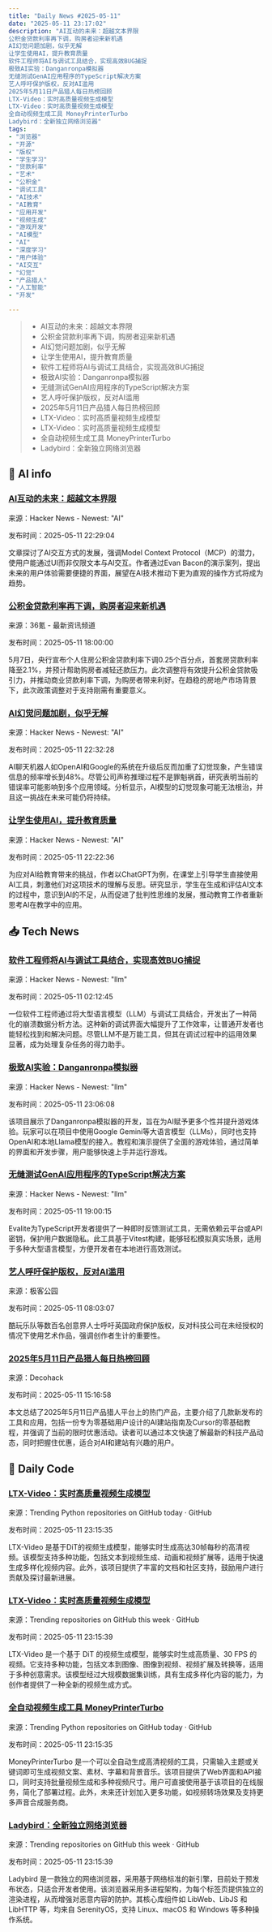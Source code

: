 ```yaml
---
title: "Daily News #2025-05-11"
date: "2025-05-11 23:17:02"
description: "AI互动的未来：超越文本界限
公积金贷款利率再下调，购房者迎来新机遇
AI幻觉问题加剧，似乎无解
让学生使用AI，提升教育质量
软件工程师将AI与调试工具结合，实现高效BUG捕捉
极致AI实验：Danganronpa模拟器
无缝测试GenAI应用程序的TypeScript解决方案
艺人呼吁保护版权，反对AI滥用
2025年5月11日产品猎人每日热榜回顾
LTX-Video：实时高质量视频生成模型
LTX-Video：实时高质量视频生成模型
全自动视频生成工具 MoneyPrinterTurbo
Ladybird：全新独立网络浏览器"
tags: 
- "浏览器"
- "开源"
- "版权"
- "学生学习"
- "贷款利率"
- "艺术"
- "公积金"
- "调试工具"
- "AI技术"
- "AI教育"
- "应用开发"
- "视频生成"
- "游戏开发"
- "AI模型"
- "AI"
- "深度学习"
- "用户体验"
- "AI交互"
- "幻觉"
- "产品猎人"
- "人工智能"
- "开发"

---
```


> - AI互动的未来：超越文本界限
> - 公积金贷款利率再下调，购房者迎来新机遇
> - AI幻觉问题加剧，似乎无解
> - 让学生使用AI，提升教育质量
> - 软件工程师将AI与调试工具结合，实现高效BUG捕捉
> - 极致AI实验：Danganronpa模拟器
> - 无缝测试GenAI应用程序的TypeScript解决方案
> - 艺人呼吁保护版权，反对AI滥用
> - 2025年5月11日产品猎人每日热榜回顾
> - LTX-Video：实时高质量视频生成模型
> - LTX-Video：实时高质量视频生成模型
> - 全自动视频生成工具 MoneyPrinterTurbo
> - Ladybird：全新独立网络浏览器

## 🤖 AI info

### [AI互动的未来：超越文本界限](https://www.epicai.pro/the-future-of-ai-interaction-beyond-just-text-w22ps)

来源：Hacker News - Newest: "AI"

发布时间：2025-05-11 22:29:04

文章探讨了AI交互方式的发展，强调Model Context Protocol（MCP）的潜力，使用户能通过UI而非仅限文本与AI交互。作者通过Evan Bacon的演示案列，提出未来的用户体验需要便捷的界面，展望在AI技术推动下更为直观的操作方式将成为趋势。

### [公积金贷款利率再下调，购房者迎来新机遇](https://www.36kr.com/p/3286583800832649)

来源：36氪 - 最新资讯频道

发布时间：2025-05-11 18:00:00

5月7日，央行宣布个人住房公积金贷款利率下调0.25个百分点，首套房贷款利率降至2.1%，并预计帮助购房者减轻还款压力。此次调整将有效提升公积金贷款吸引力，并推动商业贷款利率下调，为购房者带来利好。在趋稳的房地产市场背景下，此次政策调整对于支持刚需有重要意义。

### [AI幻觉问题加剧，似乎无解](https://www.newscientist.com/article/2479545-ai-hallucinations-are-getting-worse-and-theyre-here-to-stay/)

来源：Hacker News - Newest: "AI"

发布时间：2025-05-11 22:32:28

AI聊天机器人如OpenAI和Google的系统在升级后反而加重了幻觉现象，产生错误信息的频率增长到48%。尽管公司声称推理过程不是罪魁祸首，研究表明当前的错误率可能影响到多个应用领域。分析显示，AI模型的幻觉现象可能无法根治，并且这一挑战在未来可能仍将持续。

### [让学生使用AI，提升教育质量](https://www.scientificamerican.com/article/to-educate-students-about-ai-make-them-use-it/)

来源：Hacker News - Newest: "AI"

发布时间：2025-05-11 22:22:36

为应对AI给教育带来的挑战，作者以ChatGPT为例，在课堂上引导学生直接使用AI工具，刺激他们对这项技术的理解与反思。研究显示，学生在生成和评估AI文本的过程中，意识到AI的不足，从而促进了批判性思维的发展，推动教育工作者重新思考AI在教学中的应用。

## 📥 Tech News

### [软件工程师将AI与调试工具结合，实现高效BUG捕捉](https://www.pcgamer.com/hardware/a-software-engineer-taught-ai-to-hunt-bugs-by-interfacing-an-llm-with-debugging-tools-and-has-released-the-open-source-code-its-like-going-from-hunting-with-a-stone-spear-to-using-a-guided-missile/)

来源：Hacker News - Newest: "llm"

发布时间：2025-05-11 02:12:45

一位软件工程师通过将大型语言模型（LLM）与调试工具结合，开发出了一种简化的崩溃数据分析方法。这种新的调试界面大幅提升了工作效率，让普通开发者也能轻松找到和解决问题。尽管LLM不是万能工具，但其在调试过程中的运用效果显著，成为处理复杂任务的得力助手。

### [极致AI实验：Danganronpa模拟器](https://github.com/The-Pocket/PocketFlow-Tutorial-Danganronpa-Simulator)

来源：Hacker News - Newest: "llm"

发布时间：2025-05-11 23:06:08

该项目展示了Danganronpa模拟器的开发，旨在为AI赋予更多个性并提升游戏体验。玩家可以在项目中使用Google Gemini等大语言模型（LLMs），同时也支持OpenAI和本地Llama模型的接入。教程和演示提供了全面的游戏体验，通过简单的界面和开发步骤，用户能够快速上手并运行游戏。

### [无缝测试GenAI应用程序的TypeScript解决方案](https://www.evalite.dev/)

来源：Hacker News - Newest: "llm"

发布时间：2025-05-11 19:00:15

Evalite为TypeScript开发者提供了一种即时反馈测试工具，无需依赖云平台或API密钥，保护用户数据隐私。此工具基于Vitest构建，能够轻松模拟真实场景，适用于多种大型语言模型，方便开发者在本地进行高效测试。

### [艺人呼吁保护版权，反对AI滥用](http://www.geekpark.net/news/349136)

来源：极客公园

发布时间：2025-05-11 08:03:07

酷玩乐队等数百名创意界人士呼吁英国政府保护版权，反对科技公司在未经授权的情况下使用艺术作品，强调创作者生计的重要性。

### [2025年5月11日产品猎人每日热榜回顾](https://decohack.com/producthunt-daily-2025-05-11/)

来源：Decohack

发布时间：2025-05-11 15:16:58

本文总结了2025年5月11日产品猎人平台上的热门产品，主要介绍了几款新发布的工具和应用，包括一份专为零基础用户设计的AI建站指南及Cursor的零基础教程，并强调了当前的限时优惠活动。读者可以通过本文快速了解最新的科技产品动态，同时把握住优惠，适合对AI和建站有兴趣的用户。

## 💾 Daily Code

### [LTX-Video：实时高质量视频生成模型](https://github.com/Lightricks/LTX-Video)

来源：Trending Python repositories on GitHub today · GitHub

发布时间：2025-05-11 23:15:35

LTX-Video 是基于DiT的视频生成模型，能够实时生成高达30帧每秒的高清视频。该模型支持多种功能，包括文本到视频生成、动画和视频扩展等，适用于快速生成多样化视频内容。此外，该项目提供了丰富的文档和社区支持，鼓励用户进行贡献及探讨最新进展。

### [LTX-Video：实时高质量视频生成模型](https://github.com/Lightricks/LTX-Video)

来源：Trending repositories on GitHub this week · GitHub

发布时间：2025-05-11 23:15:39

LTX-Video 是一个基于 DiT 的视频生成模型，能够实时生成高质量、30 FPS 的视频。它支持多种功能，包括文本到图像、图像到视频、视频扩展及转换等，适用于多种创意需求。该模型经过大规模数据集训练，具有生成多样化内容的能力，为创作者提供了一种全新的视频生成方式。

### [全自动视频生成工具 MoneyPrinterTurbo](https://github.com/harry0703/MoneyPrinterTurbo)

来源：Trending Python repositories on GitHub today · GitHub

发布时间：2025-05-11 23:15:35

MoneyPrinterTurbo 是一个可以全自动生成高清视频的工具，只需输入主题或关键词即可生成视频文案、素材、字幕和背景音乐。该项目提供了Web界面和API接口，同时支持批量视频生成和多种视频尺寸。用户可直接使用基于该项目的在线服务，简化了部署过程。此外，未来还计划加入更多功能，如视频转场效果及支持更多声音合成服务商。

### [Ladybird：全新独立网络浏览器](https://github.com/LadybirdBrowser/ladybird)

来源：Trending repositories on GitHub this week · GitHub

发布时间：2025-05-11 23:15:39

Ladybird 是一款独立的网络浏览器，采用基于网络标准的新引擎，目前处于预发布状态，只适合开发者使用。该浏览器采用多进程架构，为每个标签页提供独立的渲染进程，从而增强对恶意内容的防护。其核心库组件如 LibWeb、LibJS 和 LibHTTP 等，均来自 SerenityOS，支持 Linux、macOS 和 Windows 等多种操作系统。
